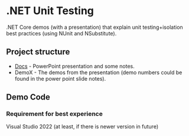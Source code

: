 # .NET Unit Testing
.NET Core demos (with a presentation) that explain unit testing+isolation best practices (using NUnit and NSubstitute).

## Project structure
- [Docs](https://github.com/MTrajK/dotnet-projects/tree/main/DotNet.UnitTesting/Docs) - PowerPoint presentation and some notes.
- DemoX - The demos from the presentation (demo numbers could be found in the power point slide notes).

## Demo Code

### Requirement for best experience
Visual Studio 2022 (at least, if there is newer version in future)
